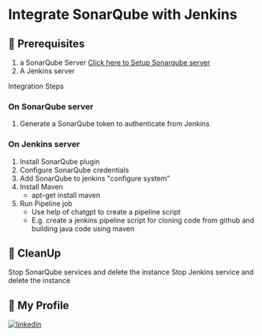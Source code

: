 # Integrate SonarQube with Jenkins 

## 🧰 Prerequisites
1. a SonarQube Server [Click here to Setup Sonarqube server](https://github.com/HandsOnDevOpsTraining/docker-and-sonarqube-installation-in-aws)
2. A Jenkins server 


Integration Steps 

### On SonarQube server 

1. Generate a SonarQube token to authenticate from Jenkins

### On Jenkins server 

1. Install SonarQube plugin
2. Configure SonarQube credentials 
3. Add SonarQube to jenkins "configure system" 
4. Install Maven 
   - apt-get install maven
5. Run Pipeline job 
   - Use help of chatgpt to create a pipeline script
   - E.g. create a jenkins pipeline script for cloning code from github and building java code using maven 

## 🧹 CleanUp  

   Stop SonarQube services and delete the instance
   Stop Jenkins service and delete the instance 

   
## 🔗 My Profile
[![linkedin](https://img.shields.io/badge/linkedin-0A66C2?style=for-the-badge&logo=linkedin&logoColor=white)](https://www.linkedin.com/in/madan-lanka-0368a9b)
